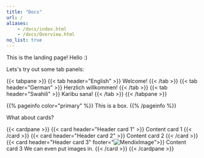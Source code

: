 ```yaml
---
title: "Docs"
url: /
aliases:
    - /docs/index.html
    - /docs/Overview.html
no_list: true
---
```


This is the landing page! Hello :)

Lets's try out some tab panels:

{{< tabpane >}}
  {{< tab header="English" >}}
    Welcome!
  {{< /tab >}}
  {{< tab header="German" >}}
    Herzlich willkommen!
  {{< /tab >}}
  {{< tab header="Swahili" >}}
    Karibu sana!
  {{< /tab >}}
{{< /tabpane >}}

{{% pageinfo color="primary" %}}
This is a box.
{{% /pageinfo %}}

What about cards?

{{< cardpane >}}
  {{< card header="Header card 1" >}}
    Content card 1
  {{< /card >}}
  {{< card header="Header card 2" >}}
    Content card 2
  {{< /card >}}
  {{< card header="Header card 3" footer="![MendixImage](https://www.mendix.com/wp-content/uploads/accelerate-app-journey.png)">}}
    Content card 3
	We can even put images in.
  {{< /card >}}
{{< /cardpane >}}
